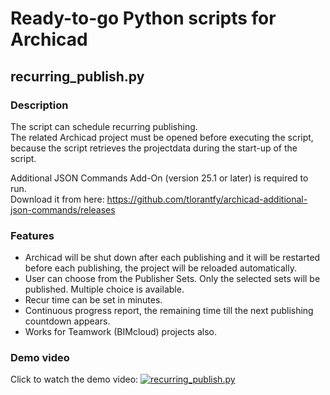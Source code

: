 # Ready-to-go Python scripts for Archicad

## recurring_publish.py

### Description
The script can schedule recurring publishing.  
The related Archicad project must be opened before executing the script, because the script retrieves the projectdata during the start-up of the script.

Additional JSON Commands Add-On (version 25.1 or later) is required to run.  
Download it from here: https://github.com/tlorantfy/archicad-additional-json-commands/releases

### Features

* Archicad will be shut down after each publishing and it will be restarted before each publishing, the project will be reloaded automatically.
* User can choose from the Publisher Sets. Only the selected sets will be published. Multiple choice is available.
* Recur time can be set in minutes.
* Continuous progress report, the remaining time till the next publishing countdown appears.
* Works for Teamwork (BIMcloud) projects also.

### Demo video
Click to watch the demo video:
[![recurring_publish.py](https://j.gifs.com/lRY80V.gif)](https://ttprivatenew.s3.amazonaws.com/pulse/lorantfyt/attachments/16911630/archicad_recurring_publish_demo.mp4)
